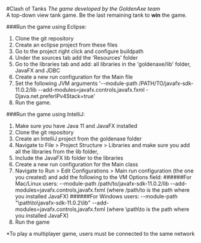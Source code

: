 
#Clash of Tanks
*The game developed by the GoldenAxe team*
\
A top-down view tank game. Be the last remaining tank to **win** the game.

###Run the game using Eclipse:
1.  Clone the git repository
2.  Create an eclipse project from these files
3.  Go to the project right click and configure buildpath
4.  Under the sources tab add the 'Resources' folder
5.  Go to the libraries tab and add: all libraries in the 'goldenaxe/lib' folder, JavaFX and JDBC
6.  Create a new run configuration for the Main file
7.  Set the following JVM arguments '--module-path /PATH/TO/javafx-sdk-11.0.2/lib --add-modules=javafx.controls,javafx.fxml -Djava.net.preferIPv4Stack=true'
8.  Run the game.

###Run the game using IntelliJ:
1. Make sure you have Java 11 and JavaFX installed
2. Clone the git repository
3. Create an IntelliJ project from the goldenaxe folder
4. Navigate to File > Project Structure > Libraries and 
make sure you add all the libraries from the lib folder,
5. Include the JavaFX lib folder to the libraries
6. Create a new run configuration for the Main class
7. Navigate to Run  > Edit Configurations > Main run configuration (the one you created)
and add the following to the VM Options field:
    ######For Mac/Linux users:
    --module-path /path/to/javafx-sdk-11.0.2/lib --add-modules=javafx.controls,javafx.fxml
    (where /path/to is the path where you installed JavaFX)
    ######For Windows users:
    --module-path "\path\to\javafx-sdk-11.0.2\lib" --add-modules=javafx.controls,javafx.fxml
    (where \path\to is the path where you installed JavaFX)
8. Run the game

*To play a multiplayer game, users must be connected to the same network
